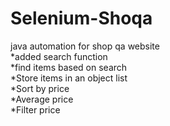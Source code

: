 # Selenium-Shoqa
java automation for shop  qa website<br />
*added search function<br />
*find items based on search<br />
*Store items in an object list<br />
*Sort by price<br />
*Average price<br />
*Filter price<br />

